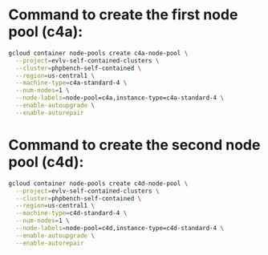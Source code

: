 
# Command to create the first node pool (c4a):
```bash
gcloud container node-pools create c4a-node-pool \
  --project=evlv-self-contained-clusters \
  --cluster=phpbench-self-contained \
  --region=us-central1 \
  --machine-type=c4a-standard-4 \
  --num-nodes=1 \
  --node-labels=node-pool=c4a,instance-type=c4a-standard-4 \
  --enable-autoupgrade \
  --enable-autorepair
```

# Command to create the second node pool (c4d):
```bash
gcloud container node-pools create c4d-node-pool \
  --project=evlv-self-contained-clusters \
  --cluster=phpbench-self-contained \
  --region=us-central1 \
  --machine-type=c4d-standard-4 \
  --num-nodes=1 \
  --node-labels=node-pool=c4d,instance-type=c4d-standard-4 \
  --enable-autoupgrade \
  --enable-autorepair
```
